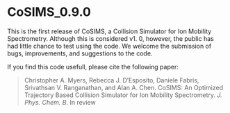 # CoSIMS_0.9.0
This is the first release of CoSIMS, a Collision Simulator for Ion Mobility Spectrometry. Although this is considered v1. 0, however, the public has had little chance to test using the code. We welcome the submission of bugs, improvements, and suggestions to the code.

If you find this code usefull, please cite the following paper:

>Christopher A. Myers, Rebecca J. D’Esposito, Daniele Fabris, Srivathsan V. Ranganathan, and Alan A. Chen. CoSIMS: An Optimized Trajectory Based Collision Simulator for Ion Mobility Spectrometry. *J. Phys. Chem. B.* In review
